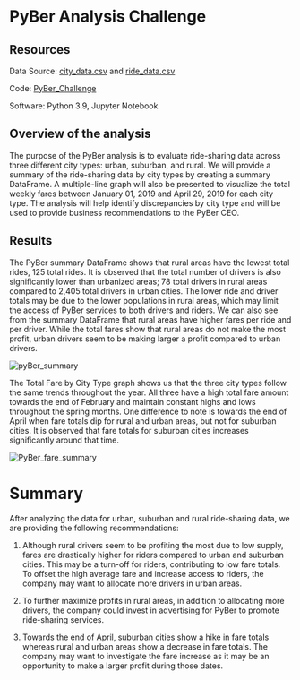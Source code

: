 # PyBer Analysis Challenge

## Resources
Data Source: [city_data.csv](https://github.com/monsecc01/PyBer_Challenge/blob/main/city_data.csv) and [ride_data.csv](https://github.com/monsecc01/PyBer_Challenge/blob/main/ride_data.csv)

Code: [PyBer_Challenge](https://github.com/monsecc01/PyBer_Challenge/blob/d8d01a329dbf5fda6bcb81774c3e412f6b3fe4d9/PyBer_Challenge.ipynb)

Software: Python 3.9, Jupyter Notebook

## Overview of the analysis

The purpose of the PyBer analysis is to evaluate ride-sharing data across three different city types: urban, suburban, and rural. We will provide a summary of the ride-sharing data by city types by creating a summary DataFrame. A multiple-line graph will also be presented to visualize the total weekly fares between January 01, 2019 and April 29, 2019 for each city type. The analysis will help identify discrepancies by city type and will be used to provide business recommendations to the PyBer CEO. 

## Results

The PyBer summary DataFrame shows that rural areas have the lowest total rides, 125 total rides. It is observed that the total number of drivers is also significantly lower than urbanized areas; 78 total drivers in rural areas compared to 2,405 total drivers in urban cities. The lower ride and driver totals may be due to the lower populations in rural areas, which may limit the access of PyBer services to both drivers and riders. We can also see from the summary DataFrame that rural areas have higher fares per ride and per driver. While the total fares show that rural areas do not make the most profit, urban drivers seem to be making larger a profit compared to urban drivers. 

 ![pyBer_summary](https://user-images.githubusercontent.com/81447450/116019167-3b048300-a609-11eb-817e-e8461ef99bf5.png)

The Total Fare by City Type graph shows us that the three city types follow the same trends throughout the year. All three have a high total fare amount towards the end of February and maintain constant highs and lows throughout the spring months. One difference to note is towards the end of April when fare totals dip for rural and urban areas, but not for suburban cities. It is observed that fare totals for suburban cities increases significantly around that time. 

![PyBer_fare_summary](https://user-images.githubusercontent.com/81447450/116019182-42c42780-a609-11eb-98e7-ac41bb3651dd.png)

# Summary

After analyzing the data for urban, suburban and rural ride-sharing data, we are providing the following recommendations:

1. Although rural drivers seem to be profiting the most due to low supply, fares are drastically higher for riders compared to urban and suburban cities. This may be a turn-off for riders, contributing to low fare totals. To offset the high average fare and increase access to riders, the company may want to allocate more drivers in urban areas.

2. To further maximize profits in rural areas, in addition to allocating more drivers, the company could invest in advertising for PyBer to promote ride-sharing services.

3. Towards the end of April, suburban cities show a hike in fare totals whereas rural and urban areas show a decrease in fare totals. The company may want to investigate the fare increase as it may be an opportunity to make a larger profit during those dates. 
